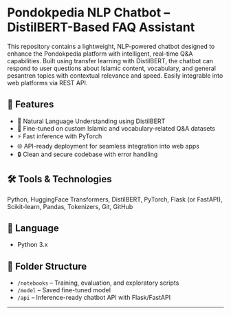 # Pondokpedia NLP Chatbot – DistilBERT-Based FAQ Assistant

This repository contains a lightweight, NLP-powered chatbot designed to enhance the Pondokpedia platform with intelligent, real-time Q&A capabilities. Built using transfer learning with DistilBERT, the chatbot can respond to user questions about Islamic content, vocabulary, and general pesantren topics with contextual relevance and speed. Easily integrable into web platforms via REST API.

## 🤖 Features
- 🤔 Natural Language Understanding using DistilBERT
- 🧠 Fine-tuned on custom Islamic and vocabulary-related Q&A datasets
- ⚡ Fast inference with PyTorch
- 🌐 API-ready deployment for seamless integration into web apps
- 🔒 Clean and secure codebase with error handling

## 🛠️ Tools & Technologies
Python, HuggingFace Transformers, DistilBERT, PyTorch, Flask (or FastAPI), Scikit-learn, Pandas, Tokenizers, Git, GitHub

## 🧠 Language
- Python 3.x

## 📁 Folder Structure
- `/notebooks` – Training, evaluation, and exploratory scripts
- `/model` – Saved fine-tuned model
- `/api` – Inference-ready chatbot API with Flask/FastAPI

---
